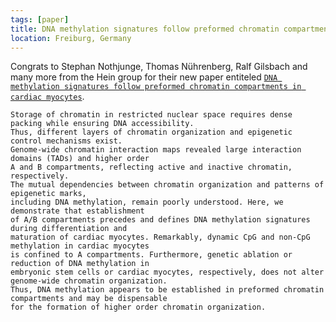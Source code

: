 ```yaml
---
tags: [paper]
title: DNA methylation signatures follow preformed chromatin compartments in cardiac myocytes
location: Freiburg, Germany
---
```


Congrats to Stephan Nothjunge, Thomas Nührenberg, Ralf Gilsbach and many more from the Hein group for their new paper 
entiteled [`DNA methylation signatures follow preformed chromatin compartments in cardiac myocytes`](https://www.nature.com/articles/s41467-017-01724-9).

```
Storage of chromatin in restricted nuclear space requires dense packing while ensuring DNA accessibility.
Thus, different layers of chromatin organization and epigenetic control mechanisms exist.
Genome-wide chromatin interaction maps revealed large interaction domains (TADs) and higher order
A and B compartments, reflecting active and inactive chromatin, respectively.
The mutual dependencies between chromatin organization and patterns of epigenetic marks,
including DNA methylation, remain poorly understood. Here, we demonstrate that establishment
of A/B compartments precedes and defines DNA methylation signatures during differentiation and
maturation of cardiac myocytes. Remarkably, dynamic CpG and non-CpG methylation in cardiac myocytes
is confined to A compartments. Furthermore, genetic ablation or reduction of DNA methylation in
embryonic stem cells or cardiac myocytes, respectively, does not alter genome-wide chromatin organization.
Thus, DNA methylation appears to be established in preformed chromatin compartments and may be dispensable
for the formation of higher order chromatin organization.
```
